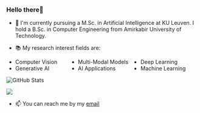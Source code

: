 ### Hello there👋

- 🏫 I'm currently pursuing a M.Sc. in Artificial Intelligence at KU Leuven. I hold a B.Sc. in Computer Engineering from Amirkabir University of Technology.

- 📚 My research interest fields are:

<ul style="columns: 3; -webkit-columns: 3; -moz-columns: 3;">
  <li>Computer Vision</li>
  <li>Generative AI</li>
  <li>Multi-Modal Models</li>
  <li>AI Applications</li>
  <li>Deep Learning</li>
  <li>Machine Learning</li>
</ul>

![GitHub Stats](https://github-readme-stats.vercel.app/api?username=rojinakashefi&show_icons=true&count_private=true&theme=algolia&hide_rank=True)

![](https://komarev.com/ghpvc/?username=rojinakashefi&color=lightgrey)

- 📫 You can reach me by my [email](mailto:kashefirojina8@gmail.com)

